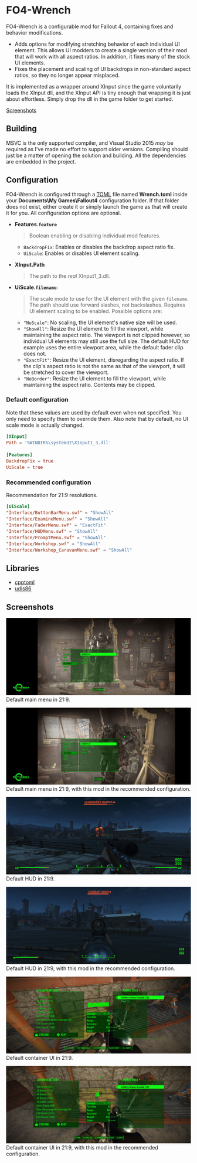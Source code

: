 # FO4-Wrench

FO4-Wrench is a configurable mod for Fallout 4, containing fixes and behavior
modifications.

* Adds options for modifying stretching behavior of each individual UI element.
  This allows UI modders to create a single version of their mod that will work
  with all aspect ratios. In addition, it fixes many of the stock UI elements.
* Fixes the placement and scaling of UI backdrops in non-standard aspect ratios,
  so they no longer appear misplaced.

It is implemented as a wrapper around XInput since the game voluntarily loads
the XInput dll, and the XInput API is tiny enough that wrapping it is just about
effortless. Simply drop the dll in the game folder to get started.

[Screenshots](#screenshots)

## Building

MSVC is the only supported compiler, and Visual Studio 2015 *may* be required as
I've made no effort to support older versions. Compiling should just be a matter
of opening the solution and building. All the dependencies are embedded in the
project.

## Configuration

FO4-Wrench is configured through a [TOML](/toml-lang/toml) file named
**Wrench.toml** inside your **Documents\My Games\Fallout4** configuration
folder. If that folder does not exist, either create it or simply launch the
game as that will create it for you. All configuration options are optional.

* **Features.`feature`**
  > Boolean enabling or disabling individual mod features.

    * `BackdropFix`: Enables or disables the backdrop aspect ratio fix.
    * `UiScale`: Enables or disables UI element scaling.

* **XInput.Path**
  > The path to the *real* XInput1_3.dll.

* **UiScale.`filename`**:
  > The scale mode to use for the UI element with the given `filename`. The path
    should use forward slashes, not backslashes. Requires UI element scaling to
    be enabled. Possible options are:

    * `"NoScale"`: No scaling, the UI element's native size will be used.
    * `"ShowAll"`: Resize the UI element to fill the viewport, while maintaining
      the aspect ratio. The viewport is not clipped however, so individual UI
      elements may still use the full size. The default HUD for example uses the
      entire viewport area, while the default fader clip does not.
    * `"ExactFit"`: Resize the UI element, disregarding the aspect ratio. If the
      clip's aspect ratio is not the same as that of the viewport, it will be
      stretched to cover the viewport.
    * `"NoBorder"`: Resize the UI element to fill the viewport, while
      maintaining the aspect ratio. Contents may be clipped.

### Default configuration

Note that these values are used by default even when not specified. You only
need to specify them to override them. Also note that by default, no UI scale
mode is actually changed.

```toml
[XInput]
Path = '%WINDIR%\system32\XInput1_3.dll'

[Features]
BackdropFix = true
UiScale = true
```

### Recommended configuration

Recommendation for 21:9 resolutions.

```toml
[UiScale]
"Interface/ButtonBarMenu.swf" = "ShowAll"
"Interface/ExamineMenu.swf" = "ShowAll"
"Interface/FaderMenu.swf" = "ExactFit"
"Interface/HUDMenu.swf" = "ShowAll"
"Interface/PromptMenu.swf" = "ShowAll"
"Interface/Workshop.swf" = "ShowAll"
"Interface/Workshop_CaravanMenu.swf" = "ShowAll"
```

## Libraries

* [cpptoml](https://github.com/skystrife/cpptoml)
* [udis86](https://github.com/vmt/udis86)

## Screenshots

![](doc/mainmenu-default.jpg)
Default main menu in 21:9.

![](doc/mainmenu-modded.jpg)
Default main menu in 21:9, with this mod in the recommended configuration.

![](doc/hud-default.jpg)
Default HUD in 21:9.

![](doc/hud-modded.jpg)
Default HUD in 21:9, with this mod in the recommended configuration.

![](doc/container-default.jpg)
Default container UI in 21:9.

![](doc/container-modded.jpg)
Default container UI in 21:9, with this mod in the recommended configuration.
